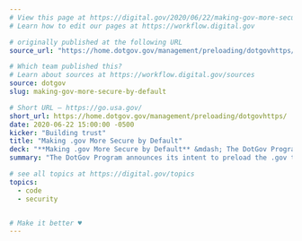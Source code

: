 ```yaml
---
# View this page at https://digital.gov/2020/06/22/making-gov-more-secure-by-default
# Learn how to edit our pages at https://workflow.digital.gov

# originally published at the following URL
source_url: "https://home.dotgov.gov/management/preloading/dotgovhttps/"

# Which team published this?
# Learn about sources at https://workflow.digital.gov/sources
source: dotgov
slug: making-gov-more-secure-by-default

# Short URL — https://go.usa.gov/
short_url: https://home.dotgov.gov/management/preloading/dotgovhttps/
date: 2020-06-22 15:00:00 -0500
kicker: "Building trust"
title: "Making .gov More Secure by Default"
deck: "**Making .gov More Secure by Default** &mdash; The DotGov Program announces its intent to preload the .gov top-level domain in order to protect .gov site visitors."
summary: "The DotGov Program announces its intent to preload the .gov top-level domain in order to protect .gov site visitors."

# see all topics at https://digital.gov/topics
topics: 
  - code
  - security


# Make it better ♥
---
```

